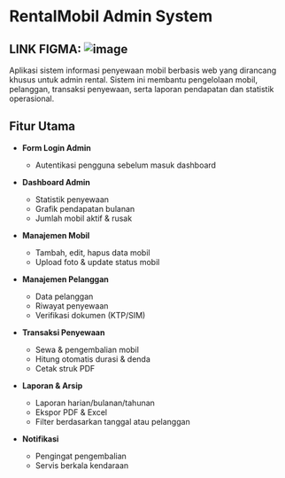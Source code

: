 # RentalMobil Admin System

## LINK FIGMA: ![image](https://github.com/user-attachments/assets/2ea98cab-8b47-4866-a3d4-a06929b47fc8)


Aplikasi sistem informasi penyewaan mobil berbasis web yang dirancang khusus untuk admin rental. Sistem ini membantu pengelolaan mobil, pelanggan, transaksi penyewaan, serta laporan pendapatan dan statistik operasional.

## Fitur Utama

- **Form Login Admin**
  - Autentikasi pengguna sebelum masuk dashboard

- **Dashboard Admin**
  - Statistik penyewaan
  - Grafik pendapatan bulanan
  - Jumlah mobil aktif & rusak

- **Manajemen Mobil**
  - Tambah, edit, hapus data mobil
  - Upload foto & update status mobil

- **Manajemen Pelanggan**
  - Data pelanggan
  - Riwayat penyewaan
  - Verifikasi dokumen (KTP/SIM)

- **Transaksi Penyewaan**
  - Sewa & pengembalian mobil
  - Hitung otomatis durasi & denda
  - Cetak struk PDF

- **Laporan & Arsip**
  - Laporan harian/bulanan/tahunan
  - Ekspor PDF & Excel
  - Filter berdasarkan tanggal atau pelanggan

- **Notifikasi**
  - Pengingat pengembalian
  - Servis berkala kendaraan
